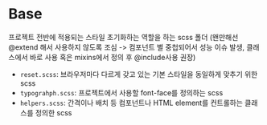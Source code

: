 # Base

프로젝트 전반에 적용되는 스타일 초기화하는 역할을 하는 scss 폴더
(왠만해선 @extend 해서 사용하지 않도록 조심 ->
컴포넌트 별 중첩되어서 성능 이슈 발생, 클래스에서 바로 사용 혹은 mixins에서 정의 후 @include사용 권장)

- `reset.scss`: 브라우저마다 다르게 갖고 있는 기본 스타일을 동일하게 맞추기 위한 scss
- `typograhph.scss`: 프로젝트에서 사용할 font-face를 정의하는 scss
- `helpers.scss`: 간격이나 배치 등 컴포넌트나 HTML element를 컨트롤하는 클래스를 정의한 scss
